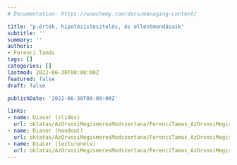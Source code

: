 ```yaml
---
# Documentation: https://wowchemy.com/docs/managing-content/

title: "p-érték, hipotézistesztelés, és ellentmondásaik"
subtitle: ''
summary: ''
authors:
- Ferenci Tamás
tags: []
categories: []
lastmod: 2022-06-30T00:00:00Z
featured: false
draft: false

publishDate: '2022-06-30T00:00:00Z'

links:
- name: Diasor (slides)
  url: oktatas/AzOrvosiMegismeresModszertana/FerenciTamas_AzOrvosiMegismeresModszertana_PErtekHipotezistesztelesEsEllentmondasaik_slides.pdf
- name: Diasor (handout)
  url: oktatas/AzOrvosiMegismeresModszertana/FerenciTamas_AzOrvosiMegismeresModszertana_PErtekHipotezistesztelesEsEllentmondasaik_handout.pdf
- name: Diasor (lecturenote)
  url: oktatas/AzOrvosiMegismeresModszertana/FerenciTamas_AzOrvosiMegismeresModszertana_PErtekHipotezistesztelesEsEllentmondasaik_lecturenote.pdf
---
```

